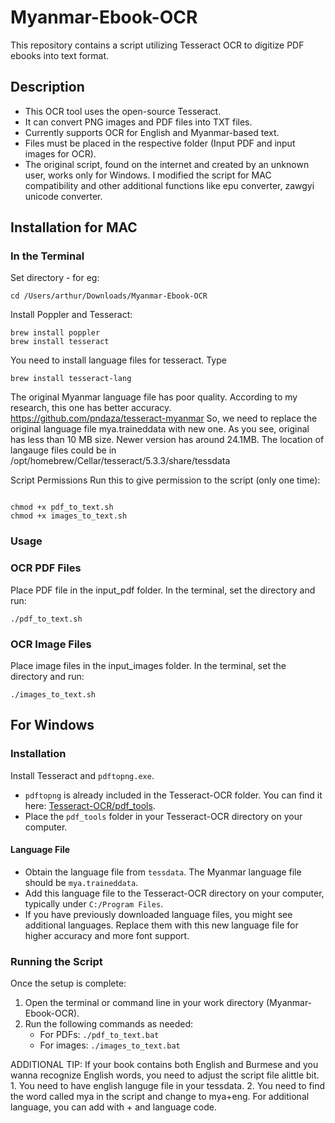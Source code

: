 # Myanmar-Ebook-OCR

This repository contains a script utilizing Tesseract OCR to digitize PDF ebooks into text format.

## Description

- This OCR tool uses the open-source Tesseract.
- It can convert PNG images and PDF files into TXT files.
- Currently supports OCR for English and Myanmar-based text.
- Files must be placed in the respective folder (Input PDF and input images for OCR).
- The original script, found on the internet and created by an unknown user, works only for Windows. I modified the script for MAC compatibility and other additional functions like epu converter, zawgyi unicode converter.

## Installation for MAC

### In the Terminal

Set directory - for eg:
```
cd /Users/arthur/Downloads/Myanmar-Ebook-OCR
```
Install Poppler and Tesseract:

```
brew install poppler
brew install tesseract
```
You need to install language files for tesseract. 
Type 
```
brew install tesseract-lang
```

The original Myanmar language file has poor quality. According to my research, this one has better accuracy. https://github.com/pndaza/tesseract-myanmar
So, we need to replace the original language file mya.traineddata with new one. As you see, original has less than 10 MB size. Newer version has around 24.1MB.
The location of langauge files could be in /opt/homebrew/Cellar/tesseract/5.3.3/share/tessdata


Script Permissions
Run this to give permission to the script (only one time):

```

chmod +x pdf_to_text.sh
chmod +x images_to_text.sh
```

### Usage
### OCR PDF Files
Place PDF file in the input_pdf folder.
In the terminal, set the directory and run:
```
./pdf_to_text.sh
```
### OCR Image Files
Place image files in the input_images folder.
In the terminal, set the directory and run:
```
./images_to_text.sh
```


## For Windows

### Installation

Install Tesseract and `pdftopng.exe`.

- `pdftopng` is already included in the Tesseract-OCR folder. You can find it here: [Tesseract-OCR/pdf_tools](https://github.com/NChanko/Myanmar-Ebook-OCR/tree/main/Tesseract-OCR/pdf_tools).
- Place the `pdf_tools` folder in your Tesseract-OCR directory on your computer.

#### Language File

- Obtain the language file from `tessdata`. The Myanmar language file should be `mya.traineddata`.
- Add this language file to the Tesseract-OCR directory on your computer, typically under `C:/Program Files`.
- If you have previously downloaded language files, you might see additional languages. Replace them with this new language file for higher accuracy and more font support.

### Running the Script

Once the setup is complete:

1. Open the terminal or command line in your work directory (Myanmar-Ebook-OCR).
2. Run the following commands as needed:
   - For PDFs: `./pdf_to_text.bat`
   - For images: `./images_to_text.bat`



ADDITIONAL TIP: If your book contains both English and Burmese and you wanna recognize English words, you need to adjust the script file alittle bit. 1. You need to have english languge file in your tessdata. 2. You need to find the word called mya in the script and change to mya+eng. For additional language, you can add with + and language code.


